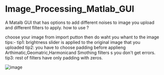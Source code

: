 # Image_Processing_Matlab_GUI
A Matalb GUI that has options to add different noises to image you upload and different filters to apply.
how to use ?

choose your image from import putton then do waht you whant to the image 
tips:-
tip1: brightness slider is applied to the original image that you uploaded 
tip2: you have to choose padding before applieng Arthimatic,Geomatric,Harmonicand Smothing filters s you don't get errors.
tip3: rest of filters have only padding with zeros.


![image](https://user-images.githubusercontent.com/102165235/234717540-19f1e0da-dae9-4712-a21a-ca68e84d4b95.png)

